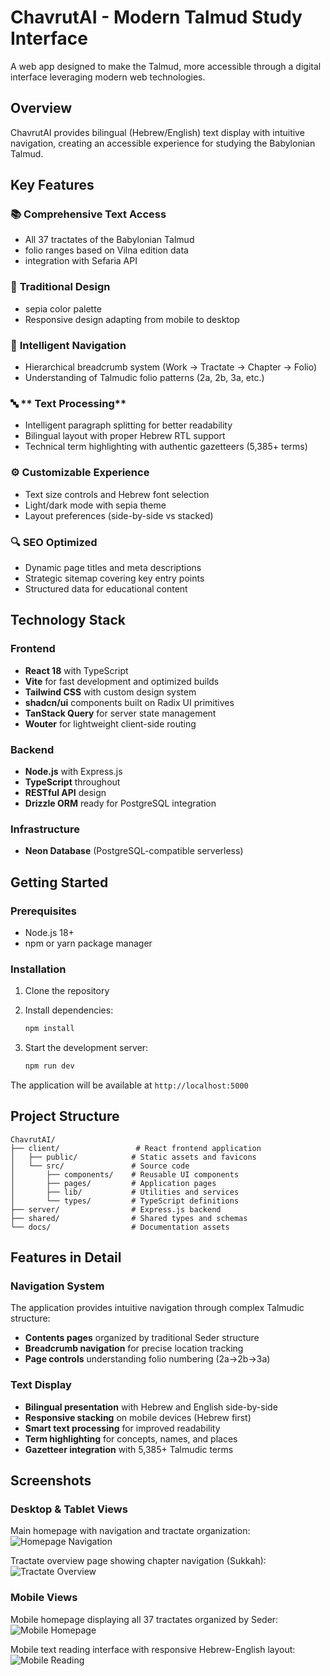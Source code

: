 # ChavrutAI - Modern Talmud Study Interface

A web app designed to make the Talmud, more accessible through a digital interface leveraging modern web technologies.

## Overview

ChavrutAI provides bilingual (Hebrew/English) text display with intuitive navigation, creating an accessible experience for studying the Babylonian Talmud. 

## Key Features

### 📚 **Comprehensive Text Access**
- All 37 tractates of the Babylonian Talmud
-  folio ranges based on Vilna edition data
-  integration with Sefaria API 

### 🎨 **Traditional Design**
- sepia color palette
- Responsive design adapting from mobile to desktop

### 🧭 **Intelligent Navigation**
- Hierarchical breadcrumb system (Work → Tractate → Chapter → Folio)
- Understanding of Talmudic folio patterns (2a, 2b, 3a, etc.)

### 🔤 ** Text Processing**
- Intelligent paragraph splitting for better readability
- Bilingual layout with proper Hebrew RTL support
- Technical term highlighting with authentic gazetteers (5,385+ terms)

### ⚙️ **Customizable Experience**
- Text size controls and Hebrew font selection
- Light/dark mode with sepia theme
- Layout preferences (side-by-side vs stacked)

### 🔍 **SEO Optimized**
- Dynamic page titles and meta descriptions
- Strategic sitemap covering key entry points
- Structured data for educational content

## Technology Stack

### Frontend
- **React 18** with TypeScript
- **Vite** for fast development and optimized builds
- **Tailwind CSS** with custom design system
- **shadcn/ui** components built on Radix UI primitives
- **TanStack Query** for server state management
- **Wouter** for lightweight client-side routing

### Backend
- **Node.js** with Express.js
- **TypeScript** throughout
- **RESTful API** design
- **Drizzle ORM** ready for PostgreSQL integration

### Infrastructure
- **Neon Database** (PostgreSQL-compatible serverless)

## Getting Started

### Prerequisites
- Node.js 18+ 
- npm or yarn package manager

### Installation

1. Clone the repository
2. Install dependencies:
   ```bash
   npm install
   ```

3. Start the development server:
   ```bash
   npm run dev
   ```

The application will be available at `http://localhost:5000`

## Project Structure

```
ChavrutAI/
├── client/                 # React frontend application
│   ├── public/            # Static assets and favicons
│   └── src/               # Source code
│       ├── components/    # Reusable UI components
│       ├── pages/         # Application pages
│       ├── lib/           # Utilities and services
│       └── types/         # TypeScript definitions
├── server/                # Express.js backend
├── shared/                # Shared types and schemas
└── docs/                  # Documentation assets
```

## Features in Detail

### Navigation System
The application provides intuitive navigation through complex Talmudic structure:
- **Contents pages** organized by traditional Seder structure
- **Breadcrumb navigation** for precise location tracking
- **Page controls** understanding folio numbering (2a→2b→3a)

### Text Display
- **Bilingual presentation** with Hebrew and English side-by-side
- **Responsive stacking** on mobile devices (Hebrew first)
- **Smart text processing** for improved readability
- **Term highlighting** for concepts, names, and places
- **Gazetteer integration** with 5,385+  Talmudic terms

## Screenshots

### Desktop & Tablet Views
Main homepage with navigation and tractate organization:
![Homepage Navigation](homepage_main_navigation.png)

Tractate overview page showing chapter navigation (Sukkah):
![Tractate Overview](sukkah_tractate_overview.png)

### Mobile Views
Mobile homepage displaying all 37 tractates organized by Seder:
![Mobile Homepage](mobile_homepage.png)

Mobile text reading interface with responsive Hebrew-English layout:
![Mobile Reading](mobile_sukkah_2a.png)
